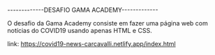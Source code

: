 -------------DESAFIO GAMA ACADEMY-------------

O desafio da Gama Academy consiste em fazer uma página web com notícias do COVID19 usando apenas HTML e CSS.

link: https://covid19-news-carcavalli.netlify.app/index.html